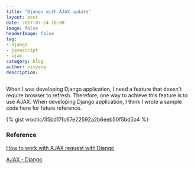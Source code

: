 ```yaml
---
title: "Django with AJAX update"
layout: post
date: 2017-07-24 10:00
image: false
headerImage: false
tag:
- django
- javascript
- ajax
category: blog
author: vicyang
description: 
---
```





When I was developing Django application, I need a feature that doesn't require browser to refresh. Therefore, one way to achieve this feature is to use AJAX. When developing Django application, I think I wrote a sample code here for future reference.


{% gist vrootic/35bd17fc67e22592a2b6eeb50f5bd5b4 %}


### Reference

[How to work with AJAX request with Django](https://simpleisbetterthancomplex.com/tutorial/2016/08/29/how-to-work-with-ajax-request-with-django.html)

[AJAX - Django](https://code.djangoproject.com/wiki/AJAX)
